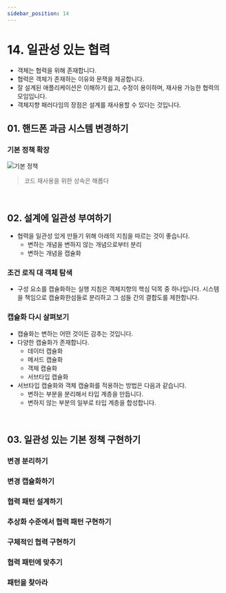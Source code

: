 ```yaml
---
sidebar_position: 14
---
```


# 14. 일관성 있는 협력

- 객체는 협력을 위해 존재합니다.
- 협력은 객체가 존재하는 이유와 문잭을 제공합니다.
- 잘 설계된 애플리케이션은 이해하기 쉽고, 수정이 용이하며, 재사용 가능한 협력의 모임입니다.
- 객체지향 패러다임의 장점은 설계를 재사용할 수 있다는 것입니다.

## 01. 핸드폰 과금 시스템 변경하기

### 기본 정책 확장

![기본 정책](https://user-images.githubusercontent.com/42582516/211145276-e241de8d-6ee9-4224-81d0-f21ee255f624.png)

> 코드 재사용을 위한 상속은 해롭다

<br/>

## 02. 설계에 일관성 부여하기

- 협력을 일관성 있게 만들기 위해 아래의 지침을 따르는 것이 좋습니다.
  - 변하는 개념을 변하지 않는 개념으로부터 분리
  - 변하는 개념을 캡슐화

### 조건 로직 대 객체 탐색

- 구성 요소를 캡슐화하는 실행 지침은 객체지향의 핵심 덕목 중 하나입니다. 시스템을 책임으로 캡슐화한섬들로 분리하고 그 섬들 간의 결합도를 제한합니다.

### 캡슐화 다시 살펴보기

- 캡슐화는 변하는 어떤 것이든 감추는 것입니다.
- 다양한 캡슐화가 존재합니다.
  - 데이터 캡슐화
  - 메서드 캡슐화
  - 객체 캡슐화
  - 서브타입 캡슐화
- 서브타입 캡슐화와 객체 캡슐화를 적용하는 방법은 다음과 같습니다.
  - 변하는 부분을 분리해서 타입 계층을 만듭니다.
  - 변하지 않는 부분의 일부로 타입 계층을 합성합니다.

<br/>

## 03. 일관성 있는 기본 정책 구현하기

### 변경 분리하기

### 변경 캡슐화하기

### 협력 패턴 설계하기

### 추상화 수준에서 협력 패턴 구현하기

### 구체적인 협력 구현하기

### 협력 패턴에 맞추기

### 패턴을 찾아라
